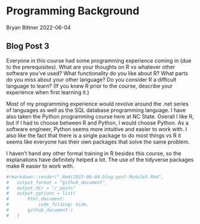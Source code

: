 Programming Background
================
Bryan Bittner
2022-06-04

## Blog Post 3

Everyone in this course had some programming experience coming in (due
to the prerequisites). What are your thoughts on R vs whatever other
software you’ve used? What functionality do you like about R? What parts
do you miss about your other language? Do you consider R a difficult
language to learn? (If you knew R prior to the course, describe your
experience when first learning it.)

Most of my programming experience would revolve around the .net series
of languages as well as the SQL database programming language. I have
also taken the Python programming course here at NC State. Overall I
like R, but if I had to choose between R and Python, I would choose
Python. As a software engineer, Python seems more intuitive and easier
to work with. I also like the fact that there is a single package to do
most things vs R it seems like everyone has their own packages that
solve the same problem.

I haven’t hand any other formal training in R besides this course, so
the explanations have definitely helped a lot. The use of the tidyverse
packages make R easier to work with.

``` r
#rmarkdown::render("_Rmd/2022-06-04-blog-post-Module5.Rmd", 
#   output_format = "github_document", 
#   output_dir = "/_posts"
#   output_options = list(
#       html_document:
#           code_folding: hide,
#       github_document:)
#   )
```
